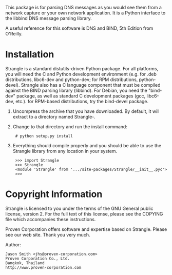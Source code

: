 This package is for parsing DNS messages as you would see them from a network
capture or your own network application.  It is a Python interface to the
libbind DNS message parsing library.

A useful reference for this software is DNS and BIND, 5th Edition from
O'Reilly.

Installation
============

Strangle is a standard distutils-driven Python package.  For all
platforms, you will need the C and Python development environment (e.g.
for .deb distributions, libc6-dev and python-dev; for RPM distributions,
python-devel).  Strangle
also has a C language component that must be compiled against the BIND
parsing library (libbind).  For Debian, you need the "bind-dev" package,
as well as standard C development packages (gcc, libc6-dev, etc.).  for
RPM-based distributions, try the bind-devel package.

1. Uncompress the archive that you have downloaded.  By default, it will
   extract to a directory named Strangle-<something>.

2. Change to that directory and run the install command:

        # python setup.py install

3. Everything should compile properly and you should be able to use the
   Strangle library from any location in your system.

        >>> import Strangle
        >>> Strangle
        <module 'Strangle' from '.../site-packages/Strangle/__init__.pyc'>
        >>>

Copyright Information
=====================

Strangle is licensed to you under the terms of the GNU General public
license, version 2.  For the full text of this license, please see the
COPYING file which accompanies these instructions.

Proven Corporation offers software and expertise based on Strangle.
Please see our web site.  Thank you very much.

Author:

    Jason Smith <jhs@proven-corporation.com>
    Proven Corporation Co., Ltd.
    Bangkok, Thailand
    http://www.proven-corporation.com
